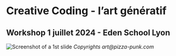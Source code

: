 # Creative Coding - l’art génératif
## Workshop 1 juillet 2024 - Eden School Lyon
![Screenshot of a 1st slide](https://github.com/jmercier01/workshop-CreativeCode-EdenSchool-2024/blob/main/Capture%20d%E2%80%99e%CC%81cran%202024-06-30%20a%CC%80%2019.20.54.png)
_Copyrights art@pizza-punk.com_

